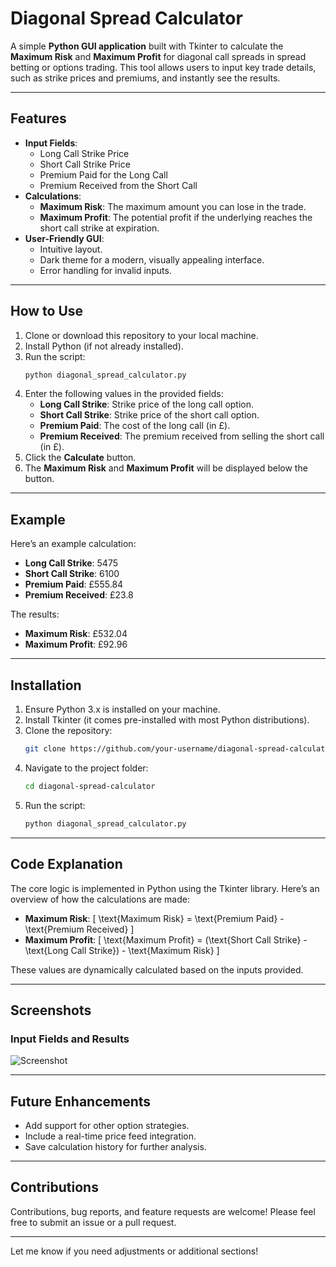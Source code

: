 

# Diagonal Spread Calculator

A simple **Python GUI application** built with Tkinter to calculate the **Maximum Risk** and **Maximum Profit** for diagonal call spreads in spread betting or options trading. This tool allows users to input key trade details, such as strike prices and premiums, and instantly see the results.

---

## Features

- **Input Fields**:
  - Long Call Strike Price
  - Short Call Strike Price
  - Premium Paid for the Long Call
  - Premium Received from the Short Call
- **Calculations**:
  - **Maximum Risk**: The maximum amount you can lose in the trade.
  - **Maximum Profit**: The potential profit if the underlying reaches the short call strike at expiration.
- **User-Friendly GUI**:
  - Intuitive layout.
  - Dark theme for a modern, visually appealing interface.
  - Error handling for invalid inputs.

---

## How to Use

1. Clone or download this repository to your local machine.
2. Install Python (if not already installed).
3. Run the script:
   ```bash
   python diagonal_spread_calculator.py
   ```
4. Enter the following values in the provided fields:
   - **Long Call Strike**: Strike price of the long call option.
   - **Short Call Strike**: Strike price of the short call option.
   - **Premium Paid**: The cost of the long call (in £).
   - **Premium Received**: The premium received from selling the short call (in £).
5. Click the **Calculate** button.
6. The **Maximum Risk** and **Maximum Profit** will be displayed below the button.

---

## Example

Here’s an example calculation:

- **Long Call Strike**: 5475  
- **Short Call Strike**: 6100  
- **Premium Paid**: £555.84  
- **Premium Received**: £23.8  

The results:
- **Maximum Risk**: £532.04  
- **Maximum Profit**: £92.96  

---

## Installation

1. Ensure Python 3.x is installed on your machine.
2. Install Tkinter (it comes pre-installed with most Python distributions).
3. Clone the repository:
   ```bash
   git clone https://github.com/your-username/diagonal-spread-calculator.git
   ```
4. Navigate to the project folder:
   ```bash
   cd diagonal-spread-calculator
   ```
5. Run the script:
   ```bash
   python diagonal_spread_calculator.py
   ```

---

## Code Explanation

The core logic is implemented in Python using the Tkinter library. Here’s an overview of how the calculations are made:

- **Maximum Risk**:
  \[
  \text{Maximum Risk} = \text{Premium Paid} - \text{Premium Received}
  \]
- **Maximum Profit**:
  \[
  \text{Maximum Profit} = (\text{Short Call Strike} - \text{Long Call Strike}) - \text{Maximum Risk}
  \]

These values are dynamically calculated based on the inputs provided.

---

## Screenshots

### Input Fields and Results
![Screenshot](diagonal_spread_calculator_screenshot.png)

---

## Future Enhancements

- Add support for other option strategies.
- Include a real-time price feed integration.
- Save calculation history for further analysis.

---

## Contributions

Contributions, bug reports, and feature requests are welcome! Please feel free to submit an issue or a pull request.

---


Let me know if you need adjustments or additional sections!
